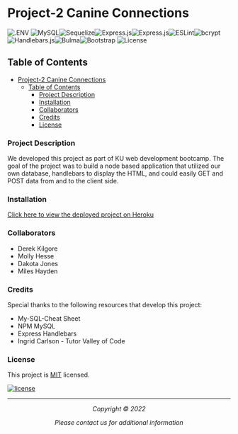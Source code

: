 # Project-2 Canine Connections
![.ENV](https://img.shields.io/static/v1?style=for-the-badge&message=.ENV&color=222222&logo=.ENV&logoColor=ECD53F&label=)
![MySQL](https://img.shields.io/badge/mysql-%2300f.svg?style=for-the-badge&logo=mysql&logoColor=white)![Sequelize](https://img.shields.io/badge/Sequelize-52B0E7?style=for-the-badge&logo=Sequelize&logoColor=white)![Express.js](https://img.shields.io/badge/express.js-%23404d59.svg?style=for-the-badge&logo=express&logoColor=%2361DAFB)![Express.js](https://img.shields.io/badge/express-sessions-%23404d59.svg?style=for-the-badge&logo=express&logoColor=%2361DAFB)![ESLint](https://img.shields.io/badge/ESLint-4B3263?style=for-the-badge&logo=eslint&logoColor=white)![bcrypt](https://img.shields.io/badge/bcrypt-1e394e.svg?style=for-the-badge&logo=chipperci&logoColor=white)![Handlebars.js](https://img.shields.io/static/v1?style=for-the-badge&message=Handlebars.js&color=000000&logo=Handlebars.js&logoColor=FFFFFF&label=)![Bulma](https://img.shields.io/badge/bulma-00D0B1?style=for-the-badge&logo=bulma&logoColor=white)![Bootstrap](https://img.shields.io/badge/bootstrap-%23563D7C.svg?style=for-the-badge&logo=bootstrap&logoColor=white)
![License](https://img.shields.io/badge/License-MIT-yellow.svg)

## Table of Contents

- [Project-2 Canine Connections](#project-2Canine-connections)
  - [Table of Contents](#table-of-contents)
    - [Project Description](#project-description)
    - [Installation](#installation)
    - [Collaborators](#collaborators)
    - [Credits](#credits)
    - [License](#license)

### Project Description

We developed this project as part of KU web development bootcamp. The goal of the project was to build a node based application that utilized our own database, handlebars to display the HTML, and could easily GET and POST data from and to the client side.<br>


### Installation

[Click here to view the deployed project on Heroku](https://vast-cove-25749.herokuapp.com/)

### Collaborators
- Derek Kilgore
- Molly Hesse
- Dakota Jones
- Miles Hayden


### Credits

Special thanks to the following resources that develop this project:

<ul>
<li> My-SQL-Cheat Sheet<https://websitesetup.org/mysql-cheat-sheet/> </li>
<li> NPM MySQL<https://www.npmjs.com/package/mysql> </li>
<li> Express Handlebars<https://www.npmjs.com/package/express-handlebars> </li>
<li>Ingrid Carlson - Tutor
<l1> Valley of Code<https://thevalleyofcode.com/node/>
</ul>


### License

This project is [MIT](https://choosealicense.com/licenses/mit) licensed.<br>

[![license](https://img.shields.io/badge/License-mit-brightgreen.svg)](https://choosealicense.com/licenses/mit/)

<hr>
<p align='center'><i>
Copyright © 2022 <br>

<p align='center'><i>
Please contact us for additional information<br>


